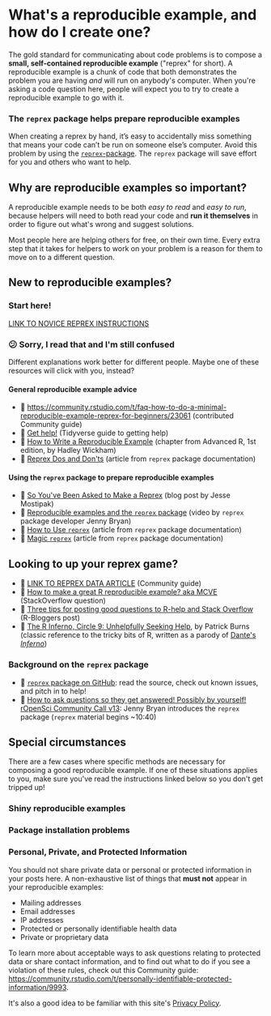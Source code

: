 # What's a reproducible example, and how do I create one?

The gold standard for communicating about code problems is to compose a **small, self-contained reproducible example** ("reprex" for short). A reproducible example is a chunk of code that both demonstrates the problem you are having _and_ will run on anybody's computer. When you're asking a code question here, people will expect you to try to create a reproducible example to go with it.

<!--
A reproducible example needs to be both *easy to read* and *easy to run*, because helpers will need to both read your code and **run it themselves** in order to figure out what's wrong and suggest solutions.

Composing good reproducible examples is a skill that takes time and practice to learn, but experienced coders agree that it is the best thing you can do to  increase your chances of getting the help you need.
-->

<!--
### What's in a Reproducible Example?

Parts of a reproducible example:

1. **background information** - Describe what you are trying to do. What have you already done?
1.  **complete set up** - include any `library()` calls and data to reproduce your issue.
**data for a reprex**: [Here's a discussion on setting up data for a reprex](https://community.rstudio.com/t/best-practices-how-to-prepare-your-own-data-for-use-in-a-reprex-if-you-can-t-or-don-t-know-how-to-reproduce-a-problem-with-a-built-in-dataset/5346)
2. **make it run** - include the minimal code required to reproduce your error on the data provided.
People should be able to copy and paste your `code chunk` and get the same error.
[How do I format my text so it has nice `code chunks`?](https://community.rstudio.com/t/faq-how-to-make-your-code-look-nice-markdown-formatting/6246)
3. **minimal** - strip away everything that is not directly related to your problem.  This usually involves creating a much smaller and simpler set of code and data compared to that which created your issue.
-->
### The `reprex` package helps prepare reproducible examples

When creating a reprex by hand, it’s easy to accidentally miss something that means your code can’t be run on someone else’s computer. Avoid this problem by using the [`reprex`-package](https://www.tidyverse.org/help/).
The `reprex` package will save effort for you and others who want to help.

## Why are reproducible examples so important?

A reproducible example needs to be both *easy to read* and *easy to run*, because helpers will need to both read your code and **run it themselves** in order to figure out what's wrong and suggest solutions.

Most people here are helping others for free, on their own time. Every extra step that it takes for helpers to work on your problem is a reason for them to move on to a different question.

<!--
- Helpers need to both **read and run** your code in order to figure out what's wrong.
- Many helpers don't want to suggest solutions they haven't been able to test for themselves by running code.
- Even experts usually can't tell what caused an error message without seeing all of the code that produced the message, not just the line where the error occurred.
- Understanding a piece of code you didn't write is challenging, even for experts. Extraneous bits of code that aren't related to the core problem only make this harder.
-->

## New to reproducible examples?

### Start here!

[LINK TO NOVICE REPREX INSTRUCTIONS](reprex_newbie.md)

### :confused: Sorry, I read that and I'm still confused

Different explanations work better for different people. Maybe one of these resources will click with you, instead?

#### General reproducible example advice
- :page_with_curl: https://community.rstudio.com/t/faq-how-to-do-a-minimal-reproducible-example-reprex-for-beginners/23061 (contributed Community guide)
- :link: [Get help!](https://www.tidyverse.org/help/) (Tidyverse guide to getting help)
- :book: [How to Write a Reproducible Example](http://adv-r.had.co.nz/Reproducibility.html) (chapter from Advanced R, 1st edition, by Hadley Wickham)
- :book: [Reprex Dos and Don'ts](https://reprex.tidyverse.org/articles/reprex-dos-and-donts.html) (article from `reprex` package documentation)


#### Using the `reprex` package to prepare reproducible examples
- :link: [So You've Been Asked to Make a Reprex](https://www.jessemaegan.com/post/so-you-ve-been-asked-to-make-a-reprex) (blog post by Jesse Mostipak)
- :movie_camera: [Reproducible examples and the `reprex` package](https://community.rstudio.com/t/video-reproducible-examples-and-the-reprex-package/14732) (video by `reprex` package developer Jenny Bryan)
- :book: [How to Use `reprex`](https://reprex.tidyverse.org/articles/articles/learn-reprex.html) (article from `reprex` package documentation)
- :book: [Magic `reprex`](https://reprex.tidyverse.org/articles/articles/magic-reprex.html) (article from `reprex` package documentation)

## Looking to up your reprex game?

- :page_with_curl: [LINK TO REPREX DATA ARTICLE](reprexdata_advanced.md) (Community guide)
- :link: [How to make a great R reproducible example? aka MCVE](https://stackoverflow.com/questions/5963269/how-to-make-a-great-r-reproducible-example-aka-mcve-minimal-complete-and-ver) (StackOverflow question)
- :link: [Three tips for posting good questions to R-help and Stack Overflow](https://www.r-bloggers.com/three-tips-for-posting-good-questions-to-r-help-and-stack-overflow/) (R-Bloggers post)
- :book: [The R Inferno, Circle 9: Unhelpfully Seeking Help](http://www.burns-stat.com/pages/Tutor/R_inferno.pdf), by Patrick Burns (classic reference to the tricky bits of R, written as a parody of [Dante's _Inferno_](https://en.wikipedia.org/wiki/Inferno_(Dante)))

### Background on the `reprex` package

- :link: [`reprex` package on GitHub](https://github.com/tidyverse/reprex): read the source, check out known issues, and pitch in to help!
- :movie_camera: [How to ask questions so they get answered! Possibly by yourself! rOpenSci Community Call v13](https://vimeo.com/208749032): Jenny Bryan introduces the `reprex` package (`reprex` material begins ~10:40)

## Special circumstances

There are a few cases where specific methods are necessary for composing a good reproducible example. If one of these situations applies to you, make sure you've read the instructions linked below so you don't get tripped up!

### Shiny reproducible examples

### Package installation problems

### Personal, Private, and Protected Information

You should not share private data or personal or protected information in your posts here. A non-exhaustive list of things that **must not** appear in your reproducible examples:

- Mailing addresses
- Email addresses
- IP addresses
- Protected or personally identifiable health data
- Private or proprietary data

To learn more about acceptable ways to ask questions relating to protected data or share contact information, and to find out what to do if you see a violation of these rules, check out this Community guide: https://community.rstudio.com/t/personally-identifiable-protected-information/9993.

It's also a good idea to be familiar with this site's [Privacy Policy](https://community.rstudio.com/privacy).
